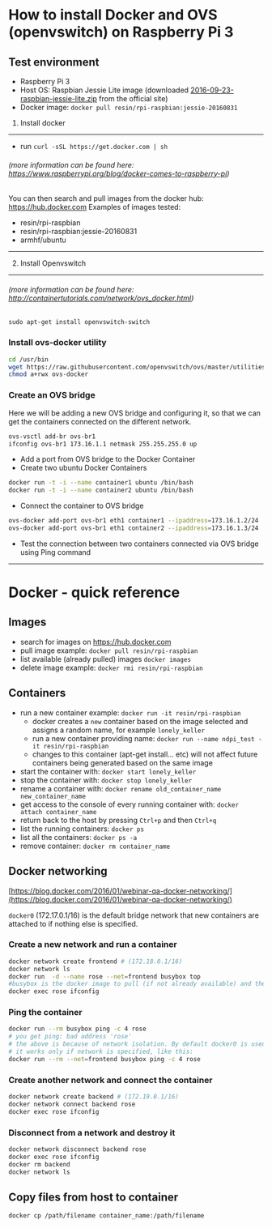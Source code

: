 How to install Docker and OVS (openvswitch) on Raspberry Pi 3
=====================================

## Test environment
 - Raspberry Pi 3
 - Host OS: Raspbian Jessie Lite image (downloaded [2016-09-23-raspbian-jessie-lite.zip](http://director.downloads.raspberrypi.org/raspbian_lite/images/raspbian_lite-2016-09-28/2016-09-23-raspbian-jessie-lite.zip) from the official site)
 - Docker image: `docker pull resin/rpi-raspbian:jessie-20160831`

1. Install docker
--------------

 - run `curl -sSL https://get.docker.com | sh`
###### (more information can be found here: https://www.raspberrypi.org/blog/docker-comes-to-raspberry-pi)

You can then search and pull images from the docker hub: https://hub.docker.com Examples of images tested:

 - resin/rpi-raspbian
 - resin/rpi-raspbian:jessie-20160831
 - armhf/ubuntu

---

2. Install Openvswitch
-------------------
###### (more information can be found here: http://containertutorials.com/network/ovs_docker.html)

`sudo apt-get install openvswitch-switch`

### Install ovs-docker utility
```bash
cd /usr/bin
wget https://raw.githubusercontent.com/openvswitch/ovs/master/utilities/ovs-docker
chmod a+rwx ovs-docker
```

### Create an OVS bridge

Here we will be adding a new OVS bridge and configuring it, so that we can get the containers connected on the different network.

```bash
ovs-vsctl add-br ovs-br1
ifconfig ovs-br1 173.16.1.1 netmask 255.255.255.0 up
```

 - Add a port from OVS bridge to the Docker Container
 - Create two ubuntu Docker Containers

```bash
docker run -t -i --name container1 ubuntu /bin/bash
docker run -t -i --name container2 ubuntu /bin/bash
```
 - Connect the container to OVS bridge

```bash
ovs-docker add-port ovs-br1 eth1 container1 --ipaddress=173.16.1.2/24
ovs-docker add-port ovs-br1 eth1 container2 --ipaddress=173.16.1.3/24
```
 - Test the connection between two containers connected via OVS bridge using Ping command



---


Docker - quick reference
========================
## Images
 - search for images on https://hub.docker.com
 - pull image example: `docker pull resin/rpi-raspbian`
 - list available (already pulled) images `docker images`
 - delete image example: `docker rmi resin/rpi-raspbian`

## Containers
 - run a new container example: `docker run -it resin/rpi-raspbian`
    - docker creates a `new` container based on the image selected and assigns a random name, for example `lonely_keller`
    - run a new container providing name: `docker run --name ndpi_test -it resin/rpi-raspbian`
    - changes to this container (apt-get install... etc) will not affect future containers being generated based on the same image
 - start the container with: `docker start lonely_keller`
 - stop the container with: `docker stop lonely_keller`
 - rename a container with: `docker rename old_container_name new_container_name`
 - get access to the console of every running container with: `docker attach container_name`
 - return back to the host by pressing `Ctrl+p` and then `Ctrl+q`
 - list the running containers: `docker ps`
 - list all the containers: `docker ps -a`
 - remove container: `docker rm container_name`

## Docker networking
[https://blog.docker.com/2016/01/webinar-qa-docker-networking/](https://blog.docker.com/2016/01/webinar-qa-docker-networking/)

`docker0` (172.17.0.1/16) is the default bridge network that new containers are attached to if nothing else is specified.
### Create a new network and run a container
```bash
docker network create frontend # (172.18.0.1/16)
docker network ls
docker run  -d --name rose --net=frontend busybox top
#busybox is the docker image to pull (if not already available) and then start with command "top"
docker exec rose ifconfig
```
### Ping the container
```bash
docker run --rm busybox ping -c 4 rose
# you get ping: bad address 'rose'
# the above is because of network isolation. By default docker0 is used so 'rose' cannot be found.
# it works only if network is specified, like this:
docker run --rm --net=frontend busybox ping -c 4 rose
```

### Create another network and connect the container
```bash
docker network create backend # (172.19.0.1/16)
docker network connect backend rose
docker exec rose ifconfig
```

### Disconnect from a network and destroy it
```bash
docker network disconnect backend rose
docker exec rose ifconfig
docker rm backend
docker network ls
```

## Copy files from host to container
`docker cp /path/filename container_name:/path/filename`
